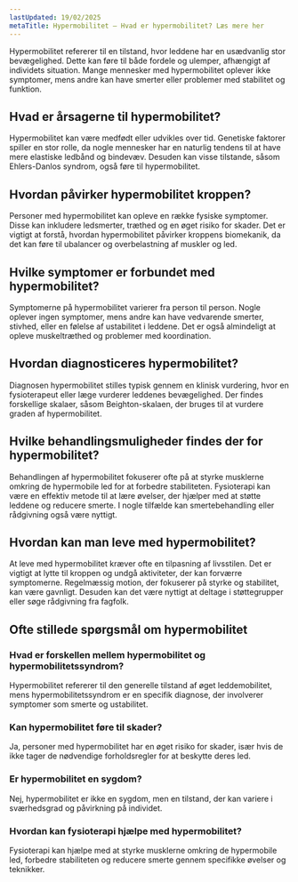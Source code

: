 ```yaml
---
lastUpdated: 19/02/2025
metaTitle: Hypermobilitet – Hvad er hypermobilitet? Læs mere her
---
```


Hypermobilitet refererer til en tilstand, hvor leddene har en usædvanlig stor bevægelighed. Dette kan føre til både fordele og ulemper, afhængigt af individets situation. Mange mennesker med hypermobilitet oplever ikke symptomer, mens andre kan have smerter eller problemer med stabilitet og funktion.

## Hvad er årsagerne til hypermobilitet?

Hypermobilitet kan være medfødt eller udvikles over tid. Genetiske faktorer spiller en stor rolle, da nogle mennesker har en naturlig tendens til at have mere elastiske ledbånd og bindevæv. Desuden kan visse tilstande, såsom Ehlers-Danlos syndrom, også føre til hypermobilitet.

## Hvordan påvirker hypermobilitet kroppen?

Personer med hypermobilitet kan opleve en række fysiske symptomer. Disse kan inkludere ledsmerter, træthed og en øget risiko for skader. Det er vigtigt at forstå, hvordan hypermobilitet påvirker kroppens biomekanik, da det kan føre til ubalancer og overbelastning af muskler og led.

## Hvilke symptomer er forbundet med hypermobilitet?

Symptomerne på hypermobilitet varierer fra person til person. Nogle oplever ingen symptomer, mens andre kan have vedvarende smerter, stivhed, eller en følelse af ustabilitet i leddene. Det er også almindeligt at opleve muskeltræthed og problemer med koordination.

## Hvordan diagnosticeres hypermobilitet?

Diagnosen hypermobilitet stilles typisk gennem en klinisk vurdering, hvor en fysioterapeut eller læge vurderer leddenes bevægelighed. Der findes forskellige skalaer, såsom Beighton-skalaen, der bruges til at vurdere graden af hypermobilitet.

## Hvilke behandlingsmuligheder findes der for hypermobilitet?

Behandlingen af hypermobilitet fokuserer ofte på at styrke musklerne omkring de hypermobile led for at forbedre stabiliteten. Fysioterapi kan være en effektiv metode til at lære øvelser, der hjælper med at støtte leddene og reducere smerte. I nogle tilfælde kan smertebehandling eller rådgivning også være nyttigt.

## Hvordan kan man leve med hypermobilitet?

At leve med hypermobilitet kræver ofte en tilpasning af livsstilen. Det er vigtigt at lytte til kroppen og undgå aktiviteter, der kan forværre symptomerne. Regelmæssig motion, der fokuserer på styrke og stabilitet, kan være gavnligt. Desuden kan det være nyttigt at deltage i støttegrupper eller søge rådgivning fra fagfolk.

## Ofte stillede spørgsmål om hypermobilitet

### Hvad er forskellen mellem hypermobilitet og hypermobilitetssyndrom?

Hypermobilitet refererer til den generelle tilstand af øget leddemobilitet, mens hypermobilitetssyndrom er en specifik diagnose, der involverer symptomer som smerte og ustabilitet.

### Kan hypermobilitet føre til skader?

Ja, personer med hypermobilitet har en øget risiko for skader, især hvis de ikke tager de nødvendige forholdsregler for at beskytte deres led.

### Er hypermobilitet en sygdom?

Nej, hypermobilitet er ikke en sygdom, men en tilstand, der kan variere i sværhedsgrad og påvirkning på individet.

### Hvordan kan fysioterapi hjælpe med hypermobilitet?

Fysioterapi kan hjælpe med at styrke musklerne omkring de hypermobile led, forbedre stabiliteten og reducere smerte gennem specifikke øvelser og teknikker.
